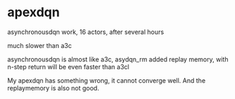 # apexdqn
asynchronousdqn work, 16 actors, after several hours

much slower than a3c

asynchronousdqn is almost like a3c, asydqn_rm added replay memory, with n-step return will be even faster than a3cl

My apexdqn has something wrong, it cannot converge well. And the replaymemory is also not good.
